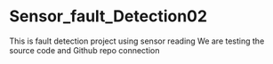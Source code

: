# Sensor_fault_Detection02
This is fault detection project using sensor reading
We are testing the source code and Github repo connection
